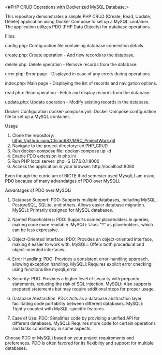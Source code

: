 <#PHP CRUD Operations with Dockerized MySQL Database.>

This repository demonstrates a simple PHP CRUD (Create, Read, Update, Delete) application using Docker Compose to set up a MySQL container. The application utilizes PDO (PHP Data Objects) for database operations.

Files:

config.php: Configuration file containing database connection details.

create.php: Create operation - Add new records to the database.

delete.php: Delete operation - Remove records from the database.

error.php: Error page - Displayed in case of any errors during operations.

index.php: Main page - Displaying the list of records and navigation options.

read.php: Read operation - Fetch and display records from the database.

update.php: Update operation - Modify existing records in the database.

Docker Configuration
docker-compose.yml: Docker Compose configuration file to set up a MySQL container.

Usage
1. Clone the repository:
    https://github.com/Chiran687/MRC_ProjectWork.git
2. Navigate to the project directory:
   cd PHP_CRUD
3. Run docker-compose file:
   docker-compose up -d
4. Enable PDO extension in php.ini
5. Run PHP local server:
   php -S 127.0.0.1:8000
6. Access the application in your browser:
   http://localhost:8080

   
Even though the curriulum of BICTE third semester used Mysqli, I am using PDO because of many advandatges of PDO over MySQLi.

Advantages of PDO over MySQLi

1. Database Support:
PDO: Supports multiple databases, including MySQL, PostgreSQL, SQLite, and others. Allows easier database migration.
MySQLi: Primarily designed for MySQL databases.

2. Named Placeholders:
PDO: Supports named placeholders in queries, making code more readable.
MySQLi: Uses "?" as placeholders, which can be less expressive.

3. Object-Oriented Interface:
PDO: Provides an object-oriented interface, making it easier to work with.
MySQLi: Offers both procedural and object-oriented interfaces.


4. Error Handling:
PDO: Provides a consistent error-handling approach, allowing exception handling.
MySQLi: Requires explicit error checking using functions like mysqli_error.

5. Security:
PDO: Provides a higher level of security with prepared statements, reducing the risk of SQL injection.
MySQLi: Also supports prepared statements but may require additional steps for proper usage.

6. Database Abstraction:
PDO: Acts as a database abstraction layer, facilitating code portability between different databases.
MySQLi: Tightly coupled with MySQL-specific features.

7. Ease of Use:
PDO: Simplifies code by providing a unified API for different databases.
MySQLi: Requires more code for certain operations and lacks consistency in some aspects.

Choose PDO or MySQLi based on your project requirements and preferences. PDO is often favored for its flexibility and support for multiple databases.
